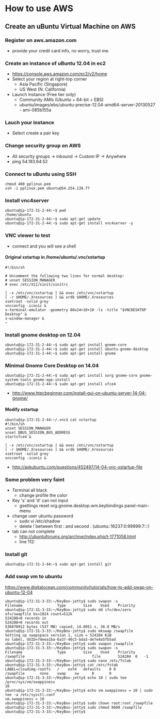 
# How to use AWS

## Create an uBuntu Virtual Machine on AWS

### Register on aws.amazon.com
* provide your credit card info, no worry, trust me.

### Create an instance of uBuntu 12.04 in ec2
* https://console.aws.amazon.com/ec2/v2/home
* Select your region at right-top corner
  - Asia Pacific (Singapore)
  - US West (N. California)
* Launch Instance (Free tier only)
  - Community AMIs (Ubuntu + 64-bit + EBS)
  - ubuntu/images/ebs/ubuntu-precise-12.04-amd64-server-20130527 - ami-085b155a

### Lauch your instance
* Select create a pair key

### Change security group on AWS
* All security groups -> inbound -> Custom IP -> Anywhere 
* ping 54.183.64.52

### Connect to uBuntu using SSH
    chmod 400 pplinux.pem 
    ssh -i pplinux.pem ubuntu@54.254.139.77

### Install vnc4server
    ubuntu@ip-172-31-2-44:~$ pwd
    /home/ubuntu
    ubuntu@ip-172-31-2-44:~$ sudo apt-get update
    ubuntu@ip-172-31-2-44:~$ sudo apt-get install vnc4server -y

### VNC viewer to test
* connect and you will see a shell

#### Original xstartup in /home/ubuntu/.vnc/xstartup
    #!/bin/sh
    
    # Uncomment the following two lines for normal desktop:
    # unset SESSION_MANAGER
    # exec /etc/X11/xinit/xinitrc
    
    [ -x /etc/vnc/xstartup ] && exec /etc/vnc/xstartup
    [ -r $HOME/.Xresources ] && xrdb $HOME/.Xresources
    xsetroot -solid grey
    vncconfig -iconic &
    x-terminal-emulator -geometry 80x24+10+10 -ls -title "$VNCDESKTOP Desktop" &
    x-window-manager &
    ~           
    
### Install gnome desktop on 12.04
    ubuntu@ip-172-31-2-44:~$ sudo apt-get install gnome-core
    ubuntu@ip-172-31-2-44:~$ sudo apt-get install ubuntu-gnome-desktop 
    ubuntu@ip-172-31-2-44:~$ sudo apt-get install gnome
    
### Minimal Gnome Core Desktop on 14.04
    ubuntu@ip-172-31-2-44:~$ sudo apt-get install xorg gnome-core gnome-system-tools gnome-app-install
    ubuntu@ip-172-31-2-44:~$ sudo apt-get install xfce4

* http://www.htpcbeginner.com/install-gui-on-ubuntu-server-14-04-gnome/

#### Modify xstartup
    ubuntu@ip-172-31-2-44:~/.vnc$ cat xstartup
    #!/bin/sh
    unset SESSION_MANAGER
    unset DBUS_SESSION_BUS_ADDRESS
    startxfce4 &
    
    [ -x /etc/vnc/xstartup ] && exec /etc/vnc/xstartup
    [ -r $HOME/.Xresources ] && xrdb $HOME/.Xresources
    xsetroot -solid grey
    vncconfig -iconic &

* http://askubuntu.com/questions/452497/14-04-vnc-xstartup-file

### Some problem very faint
* Terminal all black
    - change profile the color
* Key 's' and 'd' can not input
    - gsettings reset org.gnome.desktop.wm.keybindings panel-main-menu
* change user ubuntu password
    - sudo vi /etc/shadow  
    - delete ! between first : and second :    (ubuntu::16237:0:99999:7:::)
* tab can not complete
    - http://ubuntuforums.org/archive/index.php/t-1771058.html
    - line 112:       <property name="&lt;Super&gt;Tab" type="empty"/>

### Install git
    ubuntu@ip-172-31-2-44:~$ sudo apt-get install git

### Add swap vm to ubuntu
https://www.digitalocean.com/community/tutorials/how-to-add-swap-on-ubuntu-12-04

    ubuntu@ip-172-31-3-33:~/KeyBox-jetty$ sudo swapon -s
    Filename				Type		Size	Used	Priority
    ubuntu@ip-172-31-3-33:~/KeyBox-jetty$ sudo dd if=/dev/zero of=/swapfile bs=1024 count=512k
    524288+0 records in
    524288+0 records out
    536870912 bytes (537 MB) copied, 14.6051 s, 36.8 MB/s
    ubuntu@ip-172-31-3-33:~/KeyBox-jetty$ sudo mkswap /swapfile
    Setting up swapspace version 1, size = 524284 KiB
    no label, UUID=74eea1ba-6a37-40c5-bda3-de7e4a5fb5ad
    ubuntu@ip-172-31-3-33:~/KeyBox-jetty$ sudo swapon /swapfile
    ubuntu@ip-172-31-3-33:~/KeyBox-jetty$ sudo swapon -s
    Filename				Type		Size	Used	Priority
    /swapfile                               file		524284	0	-1
    ubuntu@ip-172-31-3-33:~/KeyBox-jetty$ sudo nano /etc/fstab
    ubuntu@ip-172-31-3-33:~/KeyBox-jetty$ cat /etc/fstab
    LABEL=cloudimg-rootfs	/	 ext4	defaults	0 0
    /swapfile       none    swap    sw      0       0 
    ubuntu@ip-172-31-3-33:~/KeyBox-jetty$ echo 10 | sudo tee /proc/sys/vm/swappiness
    10
    ubuntu@ip-172-31-3-33:~/KeyBox-jetty$ echo vm.swappiness = 10 | sudo tee -a /etc/sysctl.conf
    vm.swappiness = 10
    ubuntu@ip-172-31-3-33:~/KeyBox-jetty$ sudo chown root:root /swapfile 
    ubuntu@ip-172-31-3-33:~/KeyBox-jetty$ sudo chmod 0600 /swapfile
    ubuntu@ip-172-31-3-33:~/KeyBox-jetty$ 

